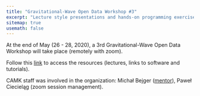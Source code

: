 ```yaml
---
title: "Gravitational-Wave Open Data Workshop #3"
excerpt: "Lecture style presentations and hands-on programming exercises - remotely with zoom"
sitemap: true
usemath: false  
---
```


At the end of May (26 - 28, 2020), a 3rd Gravitational-Wave Open Data Workshop will take place (remotely with zoom). 

Follow this [link](https://www.gw-openscience.org/s/workshop3) to access the resources (lectures, links to software and tutorials). 

CAMK staff was involved in the organization: Michał Bejger ([mentor](https://www.gw-openscience.org/s/workshop3/mentors.html)), Paweł Ciecieląg (zoom session management). 

